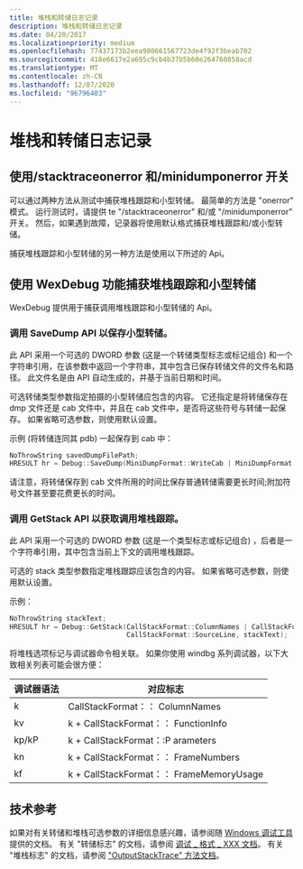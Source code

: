 ```yaml
---
title: 堆栈和转储日志记录
description: 堆栈和转储日志记录
ms.date: 04/20/2017
ms.localizationpriority: medium
ms.openlocfilehash: 77437173b2eea980661567723de4f92f3beab702
ms.sourcegitcommit: 418e6617e2a695c9cb4b37b5b60e264760858acd
ms.translationtype: MT
ms.contentlocale: zh-CN
ms.lasthandoff: 12/07/2020
ms.locfileid: "96796403"
---
```

# <a name="stack-and-dump-logging"></a>堆栈和转储日志记录


## <a name="span-idusing__stacktraceonerror_and__minidumponerror_switchesspanspan-idusing__stacktraceonerror_and__minidumponerror_switchesspanspan-idusing__stacktraceonerror_and__minidumponerror_switchesspanusing-stacktraceonerror-and-minidumponerror-switches"></a><span id="Using__stacktraceonerror_and__minidumponerror_switches"></span><span id="using__stacktraceonerror_and__minidumponerror_switches"></span><span id="USING__STACKTRACEONERROR_AND__MINIDUMPONERROR_SWITCHES"></span>使用/stacktraceonerror 和/minidumponerror 开关


可以通过两种方法从测试中捕获堆栈跟踪和小型转储。 最简单的方法是 "onerror" 模式。 运行测试时，请提供 te "/stacktraceonerror" 和/或 "/minidumponerror" 开关。 然后，如果遇到故障，记录器将使用默认格式捕获堆栈跟踪和/或小型转储。

捕获堆栈跟踪和小型转储的另一种方法是使用以下所述的 Api。

## <a name="span-idusing_wexdebugh_functionality_to_capture_stack_traces_and_mini_dumpsspanspan-idusing_wexdebugh_functionality_to_capture_stack_traces_and_mini_dumpsspanusing-wexdebugh-functionality-to-capture-stack-traces-and-mini-dumps"></a><span id="using_wexdebug.h_functionality_to_capture_stack_traces_and_mini_dumps"></span><span id="USING_WEXDEBUG.H_FUNCTIONALITY_TO_CAPTURE_STACK_TRACES_AND_MINI_DUMPS"></span>使用 WexDebug 功能捕获堆栈跟踪和小型转储


WexDebug 提供用于捕获调用堆栈跟踪和小型转储的 Api。

### <a name="span-idcall_savedump_api_to_save_a_mini_dumpspanspan-idcall_savedump_api_to_save_a_mini_dumpspanspan-idcall_savedump_api_to_save_a_mini_dumpspancall-savedump-api-to-save-a-mini-dump"></a><span id="Call_SaveDump_API_to_save_a_mini_dump."></span><span id="call_savedump_api_to_save_a_mini_dump."></span><span id="CALL_SAVEDUMP_API_TO_SAVE_A_MINI_DUMP."></span>调用 SaveDump API 以保存小型转储。

此 API 采用一个可选的 DWORD 参数 (这是一个转储类型标志或标记组合) 和一个字符串引用，在该参数中返回一个字符串，其中包含已保存转储文件的文件名和路径。 此文件名是由 API 自动生成的，并基于当前日期和时间。

可选转储类型参数指定拍摄的小型转储应包含的内容。 它还指定是将转储保存在 dmp 文件还是 cab 文件中，并且在 cab 文件中，是否将这些符号与转储一起保存。 如果省略可选参数，则使用默认设置。

示例 (将转储连同其 pdb) 一起保存到 cab 中：

```cpp
NoThrowString savedDumpFilePath;
HRESULT hr = Debug::SaveDump(MiniDumpFormat::WriteCab | MiniDumpFormat::WriteCabSecondaryFiles, savedDumpFilePath);
```

请注意，将转储保存到 cab 文件所用的时间比保存普通转储需要更长时间;附加符号文件甚至要花费更长的时间。

### <a name="span-idcall_getstack_api_to_obtain_a_call_stack_tracespanspan-idcall_getstack_api_to_obtain_a_call_stack_tracespanspan-idcall_getstack_api_to_obtain_a_call_stack_tracespancall-getstack-api-to-obtain-a-call-stack-trace"></a><span id="Call_GetStack_API_to_obtain_a_call_stack_trace."></span><span id="call_getstack_api_to_obtain_a_call_stack_trace."></span><span id="CALL_GETSTACK_API_TO_OBTAIN_A_CALL_STACK_TRACE."></span>调用 GetStack API 以获取调用堆栈跟踪。

此 API 采用一个可选的 DWORD 参数 (这是一个类型标志或标记组合) ，后者是一个字符串引用，其中包含当前上下文的调用堆栈跟踪。

可选的 stack 类型参数指定堆栈跟踪应该包含的内容。 如果省略可选参数，则使用默认设置。

示例：

```cpp
NoThrowString stackText;
HRESULT hr = Debug::GetStack(CallStackFormat::ColumnNames | CallStackFormat::FrameAddress |
                             CallStackFormat::SourceLine, stackText);
```

将堆栈选项标记与调试器命令相关联。 如果你使用 windbg 系列调试器，以下大致相关列表可能会很方便：


| 调试器语法 |          对应标志          |
|-----------------|---------------------------------------|
|        k        |     CallStackFormat：： ColumnNames      |
|       kv        |   k + CallStackFormat：： FunctionInfo   |
|     kp/kP     |    k + CallStackFormat：:P arameters    |
|       kn        |   k + CallStackFormat：： FrameNumbers   |
|       kf        | k + CallStackFormat：： FrameMemoryUsage |

## <a name="span-idtechnical_referencespanspan-idtechnical_referencespanspan-idtechnical_referencespantechnical-reference"></a><span id="Technical_Reference"></span><span id="technical_reference"></span><span id="TECHNICAL_REFERENCE"></span>技术参考


如果对有关转储和堆栈可选参数的详细信息感兴趣，请参阅随 [Windows 调试工具](https://go.microsoft.com/fwlink/p/?linkid=8708)提供的文档。 有关 "转储标志" 的文档，请参阅 [调试 \_ 格式 \_ XXX 文档](https://msdn.microsoft.com/library/cc267446.aspx)。 有关 "堆栈标志" 的文档，请参阅 ["OutputStackTrace" 方法文档](https://msdn.microsoft.com/library/cc266034.aspx)。









